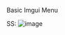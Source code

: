 Basic Imgui Menu

SS:
![image](https://user-images.githubusercontent.com/110454086/229347144-3fe636fc-010a-4fd5-a214-a7a7eff3b946.png)

